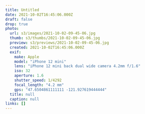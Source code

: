```yaml
---
title: Untitled
date: 2021-10-02T16:45:06.000Z
draft: false
drop: true
photo:
  url: s3/images/2021-10-02-09-45-06.jpg
  thumb: s3/thumbs/2021-10-02-09-45-06.jpg
  preview: s3/previews/2021-10-02-09-45-06.jpg
  created: 2021-10-02T16:45:06.000Z
  exif:
    make: Apple
    model: "iPhone 12 mini"
    lens: "iPhone 12 mini back dual wide camera 4.2mm f/1.6"
    iso: 32
    aperture: 1.6
    shutter_speed: 1/4292
    focal_length: "4.2 mm"
    gps: "47.6504861111111 -121.927619444444"
  title: null
  caption: null
links: []
---
```

